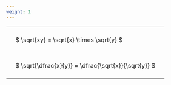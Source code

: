 ```yaml
---
weight: 1
---
```


<style type="text/css">
#T_3d527 th.col_heading {
  text-align: left;
  font-size: 1em;
}
#T_3d527 td {
  text-align: left;
  font-size: 1em;
  padding: 1.5em;
}
</style>
<table id="T_3d527">
  <thead>
  </thead>
  <tbody>
    <tr>
      <td id="T_3d527_row0_col0" class="data row0 col0" >$ \sqrt{xy} = \sqrt{x} \times \sqrt{y} $</td>
    </tr>
    <tr>
      <td id="T_3d527_row1_col0" class="data row1 col0" >$ \sqrt{\dfrac{x}{y}} = \dfrac{\sqrt{x}}{\sqrt{y}} $</td>
    </tr>
  </tbody>
</table>
